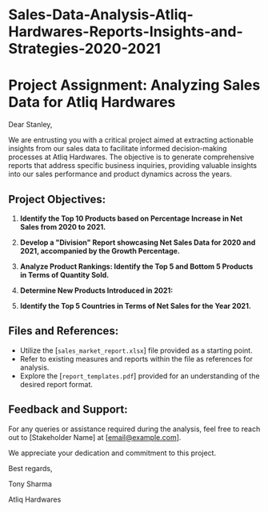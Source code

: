 # Sales-Data-Analysis-Atliq-Hardwares-Reports-Insights-and-Strategies-2020-2021

# Project Assignment: Analyzing Sales Data for Atliq Hardwares

Dear Stanley,

We are entrusting you with a critical project aimed at extracting actionable insights from our sales data to facilitate informed decision-making processes at Atliq Hardwares. The objective is to generate comprehensive reports that address specific business inquiries, providing valuable insights into our sales performance and product dynamics across the years.

## Project Objectives:

1. **Identify the Top 10 Products based on Percentage Increase in Net Sales from 2020 to 2021.**
   
2. **Develop a "Division" Report showcasing Net Sales Data for 2020 and 2021, accompanied by the Growth Percentage.**

3. **Analyze Product Rankings: Identify the Top 5 and Bottom 5 Products in Terms of Quantity Sold.**

4. **Determine New Products Introduced in 2021:**

5. **Identify the Top 5 Countries in Terms of Net Sales for the Year 2021.**

## Files and References:

- Utilize the [`sales_market_report.xlsx`] file provided as a starting point.
- Refer to existing measures and reports within the file as references for analysis.
- Explore the [`report_templates.pdf`] provided for an understanding of the desired report format.

## Feedback and Support:

For any queries or assistance required during the analysis, feel free to reach out to [Stakeholder Name] at [email@example.com].

We appreciate your dedication and commitment to this project.

Best regards,

Tony Sharma

Atliq Hardwares
